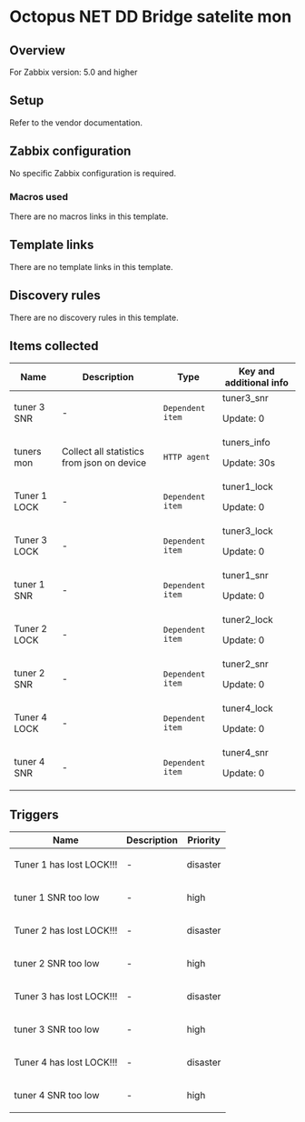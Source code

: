 # Octopus NET DD Bridge satelite mon

## Overview

For Zabbix version: 5.0 and higher

## Setup

Refer to the vendor documentation.

## Zabbix configuration

No specific Zabbix configuration is required.

### Macros used

There are no macros links in this template.

## Template links

There are no template links in this template.

## Discovery rules

There are no discovery rules in this template.

## Items collected

|Name|Description|Type|Key and additional info|
|----|-----------|----|----|
|tuner 3 SNR|<p>-</p>|`Dependent item`|tuner3_snr<p>Update: 0</p>|
|tuners mon|<p>Collect all statistics from json on device</p>|`HTTP agent`|tuners_info<p>Update: 30s</p>|
|Tuner 1 LOCK|<p>-</p>|`Dependent item`|tuner1_lock<p>Update: 0</p>|
|Tuner 3 LOCK|<p>-</p>|`Dependent item`|tuner3_lock<p>Update: 0</p>|
|tuner 1 SNR|<p>-</p>|`Dependent item`|tuner1_snr<p>Update: 0</p>|
|Tuner 2 LOCK|<p>-</p>|`Dependent item`|tuner2_lock<p>Update: 0</p>|
|tuner 2 SNR|<p>-</p>|`Dependent item`|tuner2_snr<p>Update: 0</p>|
|Tuner 4 LOCK|<p>-</p>|`Dependent item`|tuner4_lock<p>Update: 0</p>|
|tuner 4 SNR|<p>-</p>|`Dependent item`|tuner4_snr<p>Update: 0</p>|
## Triggers

|Name|Description|Priority|
|----|-----------|----|
|Tuner 1 has lost LOCK!!!|<p>-</p>|disaster|
|tuner 1 SNR too low|<p>-</p>|high|
|Tuner 2 has lost LOCK!!!|<p>-</p>|disaster|
|tuner 2 SNR too low|<p>-</p>|high|
|Tuner 3 has lost LOCK!!!|<p>-</p>|disaster|
|tuner 3 SNR too low|<p>-</p>|high|
|Tuner 4 has lost LOCK!!!|<p>-</p>|disaster|
|tuner 4 SNR too low|<p>-</p>|high|
